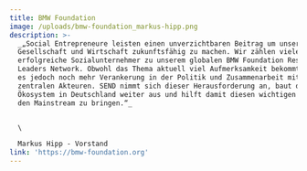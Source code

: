 ```yaml
---
title: BMW Foundation
image: /uploads/bmw-foundation_markus-hipp.png
description: >-
  _„Social Entrepreneure leisten einen unverzichtbaren Beitrag um unsere
  Gesellschaft und Wirtschaft zukunftsfähig zu machen. Wir zählen viele
  erfolgreiche Sozialunternehmer zu unserem globalen BMW Foundation Responsible
  Leaders Network. Obwohl das Thema aktuell viel Aufmerksamkeit bekommt, braucht
  es jedoch noch mehr Verankerung in der Politik und Zusammenarbeit mit anderen
  zentralen Akteuren. SEND nimmt sich dieser Herausforderung an, baut das
  Ökosystem in Deutschland weiter aus und hilft damit diesen wichtigen Ansatz in
  den Mainstream zu bringen.“_


  \

  Markus Hipp - Vorstand
link: 'https://bmw-foundation.org'
---
```


